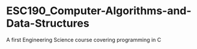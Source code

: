 # ESC190_Computer-Algorithms-and-Data-Structures
A first Engineering Science course covering programming in C
